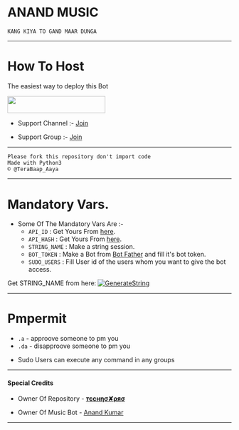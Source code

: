 # ANAND MUSIC
```
KANG KIYA TO GAND MAAR DUNGA
```
-------------

# How To Host
The easiest way to deploy this Bot
<p align="left"><a href="https://heroku.com/deploy?template=https://github.com/TITAN-OP/MUSIC-BOT"> <img src="https://www.herokucdn.com/deploy/button.svg" width="220" height="38.45"/></a></p>


- Support Channel :- [Join](http://t.me/Join7546)

- Support Group :- [Join](https://t.me/x_fighter_op)

---------------
```
Please fork this repository don't import code
Made with Python3
© @TeraBaap_Aaya

```
----------------


# Mandatory Vars.

- Some Of The Mandatory Vars Are :-
   - `API_ID` : Get Yours From [here](my.telegram.org).
   - `API_HASH` : Get Yours From [here](my.telegram.org).
   - `STRING_NAME` : Make a string session.
   - `BOT_TOKEN` : Make a Bot from [Bot Father](https://t.me/botfather) and fill it's bot token.
   - `SUDO_USERS` : Fill User id of the users whom you want to give the bot access.

Get STRING_NAME from here:  [![GenerateString](https://img.shields.io/badge/repl.it-generateString-yellowgreen)](https://replit.com/@QueenArzoo/VCPlayBot)

----------------

# Pmpermit
- `.a` - approove someone to pm you
- `.da` - disapproove someone to pm you
+ Sudo Users can execute any command in any groups

--------------

#### Special Credits
- Owner Of Repository - [**тєcнησ✘ρяσ**](https://GitHub.com/Titan-OP)

- Owner Of Music Bot - [Anand Kumar](Https://t.me/Anand_is_op)
--------------
